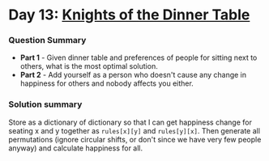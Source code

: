 # Day 13: [Knights of the Dinner Table](https://adventofcode.com/2015/day/13)

### Question Summary
- **Part 1** - Given dinner table and preferences of people for sitting next to others, what is the most optimal solution. 
- **Part 2** - Add yourself as a person who doesn't cause any change in happiness for others and nobody affects you either. 

### Solution summary 

Store as a dictionary of dictionary so that I can get happiness change for seating x and y together as `rules[x][y]` and `rules[y][x]`. 
Then generate all permutations (ignore circular shifts, or don't since we have very few people anyway) and calculate happiness for all. 